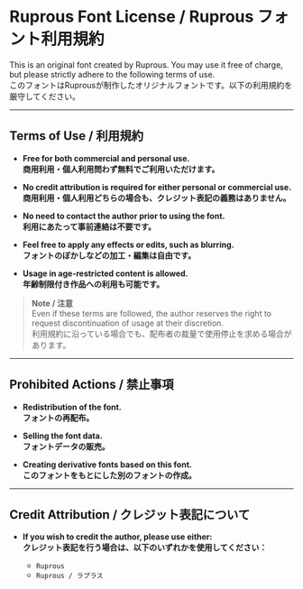 # Ruprous Font License / Ruprous フォント利用規約

This is an original font created by Ruprous. You may use it free of charge, but please strictly adhere to the following terms of use.  
このフォントはRuprousが制作したオリジナルフォントです。以下の利用規約を厳守してください。

---

## Terms of Use / 利用規約

- **Free for both commercial and personal use.**  
  **商用利用・個人利用問わず無料でご利用いただけます。**

- **No credit attribution is required for either personal or commercial use.**  
  **商用利用・個人利用どちらの場合も、クレジット表記の義務はありません。**

- **No need to contact the author prior to using the font.**  
  **利用にあたって事前連絡は不要です。**

- **Feel free to apply any effects or edits, such as blurring.**  
  **フォントのぼかしなどの加工・編集は自由です。**

- **Usage in age-restricted content is allowed.**  
  **年齢制限付き作品への利用も可能です。**

> **Note / 注意**  
> Even if these terms are followed, the author reserves the right to request discontinuation of usage at their discretion.  
> 利用規約に沿っている場合でも、配布者の裁量で使用停止を求める場合があります。

---

## Prohibited Actions / 禁止事項

- **Redistribution of the font.**  
  **フォントの再配布。**

- **Selling the font data.**  
  **フォントデータの販売。**

- **Creating derivative fonts based on this font.**  
  **このフォントをもとにした別のフォントの作成。**

---

## Credit Attribution / クレジット表記について

- **If you wish to credit the author, please use either:**  
  **クレジット表記を行う場合は、以下のいずれかを使用してください：**

  - `Ruprous`  
  - `Ruprous / ラプラス`
